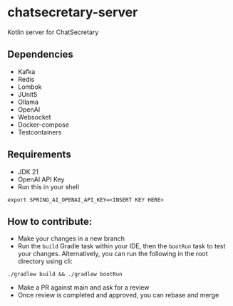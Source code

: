 # chatsecretary-server
Kotlin server for ChatSecretary

## Dependencies
- Kafka
- Redis
- Lombok
- JUnit5
- Ollama
- OpenAI
- Websocket
- Docker-compose
- Testcontainers

## Requirements
- JDK 21
- OpenAI API Key
- Run this in your shell
```
export SPRING_AI_OPENAI_API_KEY=<INSERT KEY HERE>
```

## How to contribute:
- Make your changes in a new branch
- Run the `build` Gradle task within your IDE, then the `bootRun` task to test your changes. Alternatively, you can run the following in the root directory using cli:
```
./gradlew build && ./gradlew bootRun
```
- Make a PR against main and ask for a review
- Once review is completed and approved, you can rebase and merge